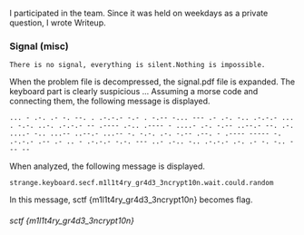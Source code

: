 I participated in the team. Since it was held on weekdays as a private question, I wrote Writeup.

### Signal (misc)

````
There is no signal, everything is silent.Nothing is impossible.
````

When the problem file is decompressed, the signal.pdf file is expanded.
The keyboard part is clearly suspicious ...
Assuming a morse code and connecting them, the following message is displayed.

````
... - .-. .- -. --. . .-.-.- -.- . -.-- -... --- .- .-. -.. .-.-.- ... . -.-. ..-. .-.-.- -- .---- .-.. .---- - ....- .-. -.-- ..--.- --. .-. ....- -.. ...-- ..--.- ...-- -. -.-. .-. -.-- .--. - .---- ----- -. .-.-.- .-- .- .. - .-.-.- -.-. --- ..- .-.. -.. .-.-.- .-. .- -. -.. --- --
````

When analyzed, the following message is displayed.

````
strange.keyboard.secf.m1l1t4ry_gr4d3_3ncrypt10n.wait.could.random
````

In this message, sctf {m1l1t4ry_gr4d3_3ncrypt10n} becomes flag.
###### sctf {m1l1t4ry_gr4d3_3ncrypt10n}
